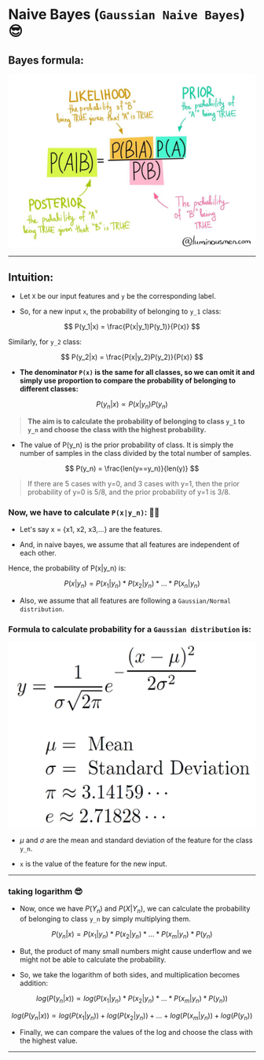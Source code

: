 # Naive Bayes (`Gaussian Naive Bayes`) 😎

## Bayes formula:

![bayes formula](../assets/05_naive_bayes/bayes_theorem.jpg)

---

## Intuition:

- Let `X` be our input features and `y` be the corresponding label.

- So, for a new input `x`, the probability of belonging to `y_1` class:

$$ P(y_1|x) = \frac{P(x|y_1)P(y_1)}{P(x)} $$

Similarly, for `y_2` class:

$$ P(y_2|x) = \frac{P(x|y_2)P(y_2)}{P(x)} $$

- **The denominator `P(x)` is the same for all classes, so we can omit it and simply use proportion to compare the probability of belonging to different classes:**

$$ P(y_n|x) \propto  P(x|y_n)P(y_n) $$

> **The aim is to calculate the probability of belonging to class `y_1` to `y_n` and choose the class with the highest probability.**

- The value of P(y_n) is the prior probability of class. It is simply the number of samples in the class divided by the total number of samples.

$$ P(y_n) = \frac{len(y==y_n)}{len(y)} $$

> If there are 5 cases with y=0, and 3 cases with y=1, then the prior probability of y=0 is 5/8, and the prior probability of y=1 is 3/8.

### Now, we have to calculate `P(x|y_n)`: 🤴🏻

- Let's say x = {x1, x2, x3,...} are the features.

- And, in naive bayes, we assume that all features are independent of each other.

Hence, the probability of P(x|y_n) is:

$$ P(x|y_n) = P(x_1|y_n)*P(x_2|y_n)*...*P(x_n|y_n) $$

- Also, we assume that all features are following a `Gaussian/Normal distribution`.

### Formula to calculate probability for a `Gaussian distribution` is:

![gaussian distribution](../assets/05_naive_bayes/bell_probability_formula.jpg)

- $\mu$ and $\sigma$ are the mean and standard deviation of the feature for the class `y_n`.

- `x` is the value of the feature for the new input.

---

### taking logarithm 😎

- Now, once we have $P(Y_n)$ and $P(X|Y_n)$, we can calculate the probability of belonging to class `y_n` by simply multiplying them.

$$ P(y_n|x) = P(x_1|y_n) * P(x_2|y_n) * ... * P(x_m|y_n) * P(y_n) $$

- But, the product of many small numbers might cause underflow and we might not be able to calculate the probability.

- So, we take the logarithm of both sides, and multiplication becomes addition:

$$ log(P(y_n|x)) \propto log(P(x_1|y_n) * P(x_2|y_n) * ... * P(x_m|y_n) * P(y_n)) $$

$$ log(P(y_n|x)) \propto log(P(x_1|y_n)) + log(P(x_2|y_n)) + ... + log(P(x_m|y_n)) + log(P(y_n)) $$

- Finally, we can compare the values of the log and choose the class with the highest value.
  
---
